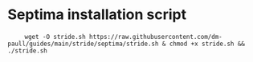 <h1>Septima installation script</h1>

<pre>
    <code>wget -O stride.sh https://raw.githubusercontent.com/dm-paull/guides/main/stride/septima/stride.sh & chmod +x stride.sh && ./stride.sh
    </code>
</pre>
